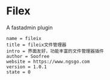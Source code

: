 # Filex
A fastadmin plugin

```
name = fileix
title = fileix文件管理器
intro = 界面友好，功能丰富的文件管理器插件
author = Soofree
website = https://www.ngsgo.com
version = 1.0.1
state = 0
```
